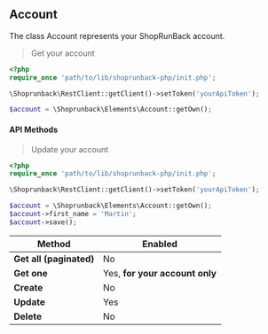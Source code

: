 ## Account

The class Account represents your ShopRunBack account.

> Get your account

```php
<?php
require_once 'path/to/lib/shoprunback-php/init.php';

\Shoprunback\RestClient::getClient()->setToken('yourApiToken');

$account = \Shoprunback\Elements\Account::getOwn();
```

#### API Methods

> Update your account

```php
<?php
require_once 'path/to/lib/shoprunback-php/init.php';

\Shoprunback\RestClient::getClient()->setToken('yourApiToken');

$account = \Shoprunback\Elements\Account::getOwn();
$account->first_name = 'Martin';
$account->save();
```

Method | Enabled
-|-
**Get all (paginated)** | No
**Get one** | Yes, **for your account only**
**Create** | No
**Update** | Yes
**Delete** | No